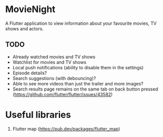 # MovieNight

A Flutter application to view information about your favourite movies, TV shows and actors.

## TODO
- Already watched movies and TV shows
- Watchlist for movies and TV shows
- Local push notifications (ability to disable them in the settings)
- Episode details?
- Search suggestions (with debouncing)?
- Able to see more videos than just the trailer and more images?
- Search results page remains on the same tab on back button pressed (https://github.com/flutter/flutter/issues/43582)

# Useful libraries
1. Flutter map (https://pub.dev/packages/flutter_map)
